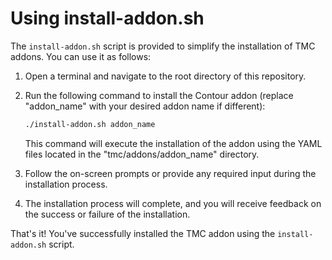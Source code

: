 # Using install-addon.sh

The `install-addon.sh` script is provided to simplify the installation of TMC addons. You can use it as follows:

1. Open a terminal and navigate to the root directory of this repository.
2. Run the following command to install the Contour addon (replace "addon_name" with your desired addon name if different):

   ```bash
   ./install-addon.sh addon_name
   ```

   This command will execute the installation of the addon using the YAML files located in the "tmc/addons/addon_name" directory.

3. Follow the on-screen prompts or provide any required input during the installation process.

4. The installation process will complete, and you will receive feedback on the success or failure of the installation.

That's it! You've successfully installed the TMC addon using the `install-addon.sh` script.
